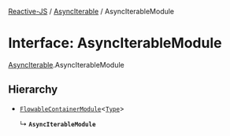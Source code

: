 [Reactive-JS](../README.md) / [AsyncIterable](../modules/AsyncIterable.md) / AsyncIterableModule

# Interface: AsyncIterableModule

[AsyncIterable](../modules/AsyncIterable.md).AsyncIterableModule

## Hierarchy

- [`FlowableContainerModule`](types.FlowableContainerModule.md)<[`Type`](../modules/AsyncIterable.md#type)\>

  ↳ **`AsyncIterableModule`**
